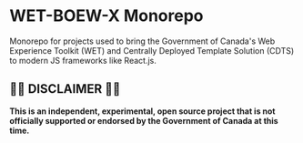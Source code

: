 # WET-BOEW-X Monorepo

Monorepo for projects used to bring the Government of Canada's Web Experience Toolkit (WET)
and Centrally Deployed Template Solution (CDTS) to modern JS frameworks
like React.js.

## 🚨🚨 DISCLAIMER 🚨🚨

**This is an independent, experimental, open source project that is not
officially supported or endorsed by the Government of Canada at this time.**
